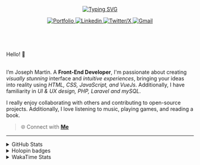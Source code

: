 
<header align="left">
  
[![Typing SVG](https://readme-typing-svg.demolab.com?font=Poppins&size=28&duration=3000&pause=500&color=F7F7F7&random=false&width=535&lines=Welcome+to+my+GitHub+Profile!+%F0%9F%91%8B;Front-End+VueJS+Developer+%F0%9F%92%BB%F0%9F%91%BB;Let's+Connect!+%F0%9F%98%83%F0%9F%9A%80)](https://git.io/typing-svg)

    
<section>
  <a href="">
    <img src="https://img.shields.io/badge/Portfolio-255E63?style=for-the-badge&logo=About.me&logoColor=white" alt="Portfolio">
  </a>
    <a href="https://www.linkedin.com/in/jfmartinz/" target="_blank">
    <img src="https://img.shields.io/badge/LinkedIn-0077B5?style=for-the-badge&logo=linkedin&logoColor=white" alt="Linkedin">
  </a>
  <a href="https://twitter.com/jfmartinz" target="_blank">
    <img src="https://img.shields.io/badge/X-000000?style=for-the-badge&logo=x&logoColor=white" alt="Twitter/X">
  </a>
  <a href="mailto:se.josephmartin@gmail.com">
    <img src="https://img.shields.io/badge/Gmail-D14836?style=for-the-badge&logo=gmail&logoColor=white" alt="Gmail" title="mailto:se.josephmartin@gmail.com">
  </a>
</section>
</header>  
<section align="left">
<br>
 Hello! 👋
 <br>
 <br>

I’m Joseph Martin.  A  **Front-End Developer**,  I'm passionate about creating _visually stunning_ interface and _intuitive experiences_, bringing your ideas into reality using _HTML, CSS, JavaScript, and VueJs_. Additionally, I have familiarity in _UI & UX design, PHP, Laravel and mySQL_.

I really enjoy collaborating with others and contributing to open-source projects. Additionally, I love listening to music, playing games, and reading a book.
<br>
> 🌐 Connect with  [**Me**](https://www.biodrop.io/jfmartinz) 
</section>

---

<!--<section align="center">


  <td>
  <a href="https://skillicons.dev" title="Visit https://skillicons.dev for more information">
    <img src="https://skillicons.dev/icons?i=html,css,javascript,tailwindcss,vuejs,nuxtjs,vuex,git,github,figma" />
  </a> 
  </td>
<br><br>
-->



 <details>
  <summary>
    GitHub Stats
     </summary>
<img src="https://github-readme-stats.vercel.app/api?username=jfmartinz&show_icons=true&theme=tokyonight&hide_border=true&include_all_commits=false&count_private=false" alt="GitHub Stats" title="Github Stats"/>  <img src="https://github-readme-streak-stats.herokuapp.com/?user=jfmartinz&theme=tokyonight&hide_border=true" alt="Github Streak" title="Github Streak"/> 


<div align="center">
<a  href="https://committers.top/philippines_public#jfmartinz" title="Visit https://committers.top/ to learn more about this">
          <img src="https://img.shields.io/static/v1?label=MOST ACTIVE GITHUB USER IN PH&labelColor=4d4f73&message=➦&color=38bdae&style=lat-Square&logo=github&logoColor=fffff"/>
</a>
  </div>
</details>
<!-- Visit https://committers.top/ to learn more about this -->

<details>
  <summary>
    Holopin badges
  </summary>
  
[![An image of @jfmartinz's Holopin badges, which is a link to view their full Holopin profile](https://holopin.me/jfmartinz)](https://holopin.io/@jfmartinz)

</details>

<details>
  <summary>
  WakaTime Stats
  </summary>

<!--START_SECTION:jfmartinz-->
![Code Time](http://img.shields.io/badge/Code%20Time-382%20hrs%2010%20mins-blue)

**I'm an Early 🐤** 

```text
🌞 Morning                277 commits         █████░░░░░░░░░░░░░░░░░░░░   20.91 % 
🌆 Daytime                470 commits         █████████░░░░░░░░░░░░░░░░   35.47 % 
🌃 Evening                489 commits         █████████░░░░░░░░░░░░░░░░   36.91 % 
🌙 Night                  89 commits          ██░░░░░░░░░░░░░░░░░░░░░░░   06.72 % 
```
📅 **I'm Most Productive on Thursday** 

```text
Monday                   202 commits         ████░░░░░░░░░░░░░░░░░░░░░   15.25 % 
Tuesday                  153 commits         ███░░░░░░░░░░░░░░░░░░░░░░   11.55 % 
Wednesday                199 commits         ████░░░░░░░░░░░░░░░░░░░░░   15.02 % 
Thursday                 219 commits         ████░░░░░░░░░░░░░░░░░░░░░   16.53 % 
Friday                   195 commits         ████░░░░░░░░░░░░░░░░░░░░░   14.72 % 
Saturday                 192 commits         ████░░░░░░░░░░░░░░░░░░░░░   14.49 % 
Sunday                   165 commits         ███░░░░░░░░░░░░░░░░░░░░░░   12.45 % 
```


📊 **This Week I Spent My Time On** 

```text
💬 Programming Languages: 
CSS                      6 hrs 54 mins       █████████░░░░░░░░░░░░░░░░   36.64 % 
HTML                     5 hrs 10 mins       ███████░░░░░░░░░░░░░░░░░░   27.44 % 
Vue.js                   4 hrs 1 min         █████░░░░░░░░░░░░░░░░░░░░   21.36 % 
JavaScript               1 hr 50 mins        ██░░░░░░░░░░░░░░░░░░░░░░░   09.80 % 
Markdown                 24 mins             █░░░░░░░░░░░░░░░░░░░░░░░░   02.19 % 

💻 Operating System: 
Windows                  18 hrs 50 mins      █████████████████████████   100.00 % 
```


<!--END_SECTION:jfmartinz-->
</details>
</section>
